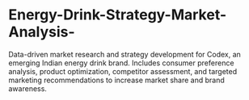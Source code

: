 # Energy-Drink-Strategy-Market-Analysis-
Data-driven market research and strategy development for Codex, an emerging Indian energy drink brand. Includes consumer preference analysis, product optimization, competitor assessment, and targeted marketing recommendations to increase market share and brand awareness.
